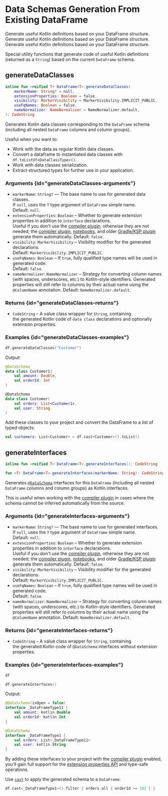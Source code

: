 # Data Schemas Generation From Existing DataFrame

<web-summary>
Generate useful Kotlin definitions based on your DataFrame structure.
</web-summary>

<card-summary>
Generate useful Kotlin definitions based on your DataFrame structure.
</card-summary>

<link-summary>
Generate useful Kotlin definitions based on your DataFrame structure.
</link-summary>

<!---IMPORT org.jetbrains.kotlinx.dataframe.samples.api.Generate-->

Special utility functions that generate code of useful Kotlin definitions (returned as a `String`)
based on the current `DataFrame` schema.

## generateDataClasses

```kotlin
inline fun <reified T> DataFrame<T>.generateDataClasses(
    markerName: String? = null,
    extensionProperties: Boolean = false,
    visibility: MarkerVisibility = MarkerVisibility.IMPLICIT_PUBLIC,
    useFqNames: Boolean = false,
    nameNormalizer: NameNormalizer = NameNormalizer.default,
): CodeString
```

Generates Kotlin data classes corresponding to the `DataFrame` schema
(including all nested `DataFrame` columns and column groups).

Useful when you want to:

- Work with the data as regular Kotlin data classes.
- Convert a dataframe to instantiated data classes with `df.toListOf<DataClassType>()`.
- Work with data classes serialization.
- Extract structured types for further use in your application.

### Arguments {id="generateDataClasses-arguments"}

* `markerName`: `String?` — The base name to use for generated data classes.  
  If `null`, uses the `T` type argument of `DataFrame` simple name.  
  Default: `null`.
* `extensionProperties`: `Boolean` – Whether to generate extension properties in addition to `interface` declarations.  
  Useful if you don't use the [compiler plugin](Compiler-Plugin.md), otherwise they are not needed;
  the [compiler plugin](Compiler-Plugin.md), [notebooks](schemasJupyter.md),
  and older [Gradle/KSP plugin](schemasGradle.md) generate them automatically.
  Default: `false`.
* `visibility`: `MarkerVisibility` – Visibility modifier for the generated declarations.  
  Default: `MarkerVisibility.IMPLICIT_PUBLIC`.
* `useFqNames`: `Boolean` – If `true`, fully qualified type names will be used in generated code.  
  Default: `false`.
* `nameNormalizer`: `NameNormalizer` – Strategy for converting column names (with spaces, underscores, etc.) to
  Kotlin-style identifiers.
  Generated properties will still refer to columns by their actual name using the `@ColumnName` annotation.
  Default: `NameNormalizer.default`.

### Returns {id="generateDataClasses-returns"}

* `CodeString` – A value class wrapper for `String`, containing  
  the generated Kotlin code of `data class` declarations and optionally extension properties.

### Examples {id="generateDataClasses-examples"}

<!---FUN notebook_test_generate_docs_4-->

```kotlin
df.generateDataClasses("Customer")
```

<!---END-->

Output:

```kotlin
@DataSchema
data class Customer1(
    val amount: Double,
    val orderId: Int
)

@DataSchema
data class Customer(
    val orders: List<Customer1>,
    val user: String
)
```

Add these classes to your project and convert the DataFrame to a list of typed objects:

<!---FUN notebook_test_generate_docs_5-->

```kotlin
val customers: List<Customer> = df.cast<Customer>().toList()
```

<!---END-->

## generateInterfaces

```kotlin
inline fun <reified T> DataFrame<T>.generateInterfaces(): CodeString

fun <T> DataFrame<T>.generateInterfaces(markerName: String): CodeString
```

Generates [`@DataSchema`](schemas.md) interfaces for this `DataFrame`
(including all nested `DataFrame` columns and column groups) as Kotlin interfaces.

This is useful when working with the [compiler plugin](Compiler-Plugin.md)
in cases where the schema cannot be inferred automatically from the source.

### Arguments {id="generateInterfaces-arguments"}

* `markerName`: `String?` — The base name to use for generated interfaces.  
  If `null`, uses the `T` type argument of `DataFrame` simple name.  
  Default: `null`.
* `extensionProperties`: `Boolean` – Whether to generate extension properties in addition to `interface` declarations.  
  Useful if you don't use the [compiler plugin](Compiler-Plugin.md), otherwise they are not needed;
  the [compiler plugin](Compiler-Plugin.md), [notebooks](schemasJupyter.md),
  and older [Gradle/KSP plugin](schemasGradle.md) generate them automatically.
  Default: `false`.
* `visibility`: `MarkerVisibility` – Visibility modifier for the generated declarations.  
  Default: `MarkerVisibility.IMPLICIT_PUBLIC`.
* `useFqNames`: `Boolean` – If `true`, fully qualified type names will be used in generated code.  
  Default: `false`.
* `nameNormalizer`: `NameNormalizer` – Strategy for converting column names (with spaces, underscores, etc.) to
  Kotlin-style identifiers.
  Generated properties will still refer to columns by their actual name using the `@ColumnName` annotation.
  Default: `NameNormalizer.default`.

### Returns {id="generateInterfaces-returns"}

* `CodeString` – A value class wrapper for `String`, containing  
  the generated Kotlin code of `@DataSchema` interfaces without extension properties.

### Examples {id="generateInterfaces-examples"}

<!---FUN notebook_test_generate_docs_1-->

```kotlin
df
```

<!---END-->

<inline-frame src="./resources/notebook_test_generate_docs_1.html" width="100%" height="500px"></inline-frame>

<!---FUN notebook_test_generate_docs_2-->

```kotlin
df.generateInterfaces()
```

<!---END-->

Output:

```kotlin
@DataSchema(isOpen = false)
interface _DataFrameType11 {
    val amount: kotlin.Double
    val orderId: kotlin.Int
}

@DataSchema
interface _DataFrameType1 {
    val orders: List<_DataFrameType11>
    val user: kotlin.String
}
```

By adding these interfaces to your project with the [compiler plugin](Compiler-Plugin.md) enabled,  
you'll gain full support for the [extension properties API](extensionPropertiesApi.md) and type-safe operations.

Use [`cast`](cast.md) to apply the generated schema to a `DataFrame`:

<!---FUN notebook_test_generate_docs_3-->

```kotlin
df.cast<_DataFrameType1>().filter { orders.all { orderId >= 102 } }
```

<!---END-->

<!--inline-frame src="./resources/notebook_test_generate_docs_3.html" width="100%" height="500px"></inline-frame>-->


